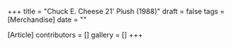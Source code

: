 +++
title = "Chuck E. Cheese 21' Plush (1988)"
draft = false
tags = [Merchandise]
date = ""

[Article]
contributors = []
gallery = []
+++